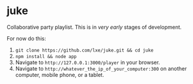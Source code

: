 juke
====

Collaborative party playlist. 
This is in  *very early* stages of development.

For now do this:

 1. `git clone https://github.com/lxe/juke.git && cd juke`
 2. `npm install && node app`
 3. Navigate to `http://127.0.0.1:3000/player` in your browser.
 4. Navigate to `http://whatever_the_ip_of_your_computer:300` on another computer, mobile phone, or a tablet.
 
